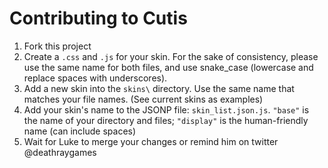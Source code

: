 # Contributing to Cutis

1. Fork this project
1. Create a `.css` and `.js` for your skin. For the sake of consistency, 
please use the same name for both files, and use snake_case (lowercase and replace spaces with underscores).
1. Add a new skin into the `skins\` directory. Use the same name that matches your file names. 
(See current skins as examples)
1. Add your skin's name to the JSONP file: `skin_list.json.js`. 
`"base"` is the name of your directory and files; `"display"` is the human-friendly name
(can include spaces)
1. Wait for Luke to merge your changes or remind him on twitter @deathraygames

